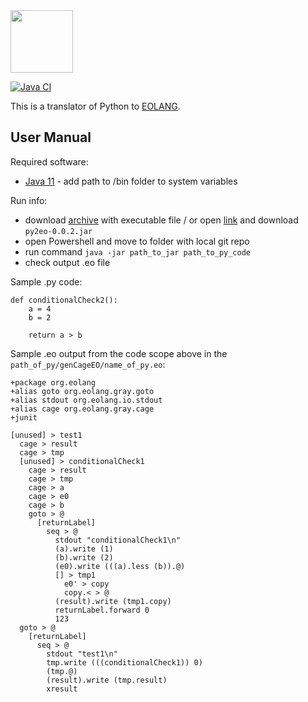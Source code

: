 
<img src="https://www.yegor256.com/images/books/elegant-objects/cactus.svg" height="100px" />

[![Java CI](https://github.com/polystat/py2eo/actions/workflows/github-ci.yml/badge.svg)](https://github.com/polystat/py2eo/actions/workflows/github-ci.yml)

This is a translator of Python to [EOLANG](https://www.eolang.org).

User Manual
----
Required software:
* [Java 11](https://download.java.net/openjdk/jdk11/ri/openjdk-11+28_windows-x64_bin.zip) - add path to /bin folder to system variables

Run info:
* download [archive](https://s01.oss.sonatype.org/service/local/repositories/releases/content/org/polystat/py2eo/0.0.2/py2eo-0.0.2.jar) with executable file / or open [link](https://s01.oss.sonatype.org/#nexus-search;quick~py2eo) and download `py2eo-0.0.2.jar`
* open Powershell and move to folder with local git repo
* run command `java -jar path_to_jar path_to_py_code`
* check output .eo file 

Sample .py code:
```
def conditionalCheck2():
    a = 4
    b = 2

    return a > b
```


Sample .eo output from the code scope above in the `path_of_py/genCageEO/name_of_py.eo`:
```
+package org.eolang
+alias goto org.eolang.gray.goto
+alias stdout org.eolang.io.stdout
+alias cage org.eolang.gray.cage
+junit

[unused] > test1
  cage > result
  cage > tmp
  [unused] > conditionalCheck1
    cage > result
    cage > tmp
    cage > a
    cage > e0
    cage > b
    goto > @
      [returnLabel]
        seq > @
          stdout "conditionalCheck1\n"
          (a).write (1)
          (b).write (2)
          (e0).write (((a).less (b)).@)
          [] > tmp1
            e0' > copy
            copy.< > @
          (result).write (tmp1.copy)
          returnLabel.forward 0
          123
  goto > @
    [returnLabel]
      seq > @
        stdout "test1\n"
        tmp.write (((conditionalCheck1)) 0)
        (tmp.@)
        (result).write (tmp.result)
        xresult
```
